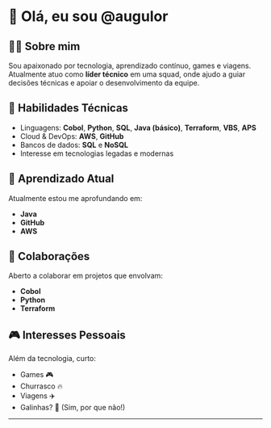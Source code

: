 # 👋 Olá, eu sou @augulor

## 👨‍💻 Sobre mim
Sou apaixonado por tecnologia, aprendizado contínuo, games e viagens. Atualmente atuo como **líder técnico** em uma squad, onde ajudo a guiar decisões técnicas e apoiar o desenvolvimento da equipe.

## 🚀 Habilidades Técnicas
- Linguagens: **Cobol**, **Python**, **SQL**, **Java (básico)**, **Terraform**, **VBS**, **APS**
- Cloud & DevOps: **AWS**, **GitHub**
- Bancos de dados: **SQL** e **NoSQL**
- Interesse em tecnologias legadas e modernas

## 🌱 Aprendizado Atual
Atualmente estou me aprofundando em:
- **Java**
- **GitHub**
- **AWS**

## 🤝 Colaborações
Aberto a colaborar em projetos que envolvam:
- **Cobol**
- **Python**
- **Terraform**

## 🎮 Interesses Pessoais
Além da tecnologia, curto:
- Games 🎮
- Churrasco 🔥
- Viagens ✈️
- Galinhas? 🐔 (Sim, por que não!)

---

<!---
augulor/augulor is a ✨ special ✨ repository because its `README.md` (this file) appears on your GitHub profile.
You can click the Preview link to take a look at your changes.
--->

